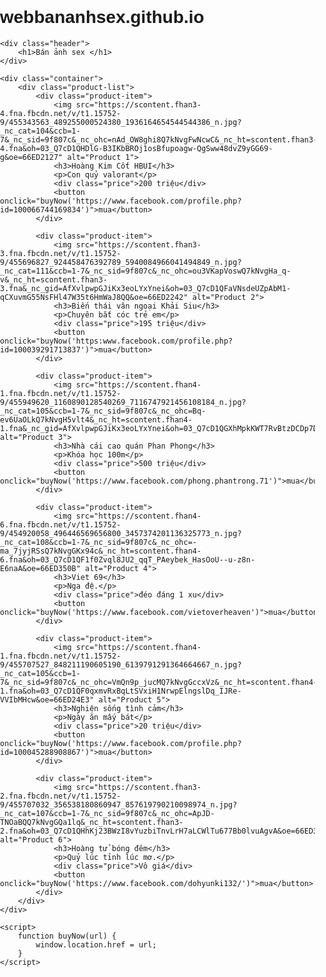 # webbananhsex.github.io
<html lang="en">
<head>
    <meta charset="UTF-8">
    <meta name="viewport" content="width=device-width, initial-scale=1.0">
    <title>Online Store</title>
    <style>
        body {
            font-family: Arial, sans-serif;
            margin: 0;
            padding: 0;
            background-image: url('https://via.placeholder.com/1920x1080');
            background-size: cover;
            background-position: center;
            background-repeat: no-repeat;
            background-attachment: fixed;
        }
        .header {
            background-color: rgba(0, 0, 0, 0.7);
            color: #fff;
            padding: 15px 0;
            text-align: center;
        }
        .container {
            max-width: 1200px;
            margin: 20px auto;
            padding: 0 15px;
        }
        .product-list {
            display: flex;
            flex-wrap: wrap;
            justify-content: space-between;
        }
        .product-item {
            background-color: rgba(255, 255, 255, 0.9);
            border: 1px solid #ddd;
            border-radius: 5px;
            margin-bottom: 20px;
            width: 30%;
            box-shadow: 0 2px 5px rgba(0, 0, 0, 0.1);
            text-align: center;
            padding: 15px;
        }
        .product-item img {
            max-width: 100%;
            height: auto;
            border-bottom: 1px solid #ddd;
            margin-bottom: 15px;
        }
        .product-item h3 {
            font-size: 18px;
            margin: 0 0 10px;
        }
        .product-item p {
            color: #888;
            margin: 0 0 10px;
        }
        .product-item .price {
            font-size: 20px;
            color: #333;
            margin-bottom: 15px;
        }
        .product-item button {
            background-color: #28a745;
            color: #fff;
            padding: 10px 15px;
            border: none;
            border-radius: 5px;
            cursor: pointer;
        }
        .product-item button:hover {
            background-color: #218838;
        }
    </style>
</head>
<body>

    <div class="header">
        <h1>Bán ảnh sex </h1>
    </div>

    <div class="container">
        <div class="product-list">
            <div class="product-item">
                <img src="https://scontent.fhan3-4.fna.fbcdn.net/v/t1.15752-9/455343563_489255000524380_1936164654544544386_n.jpg?_nc_cat=104&ccb=1-7&_nc_sid=9f807c&_nc_ohc=nAd_OW8ghi8Q7kNvgFwNcwC&_nc_ht=scontent.fhan3-4.fna&oh=03_Q7cD1QHDlG-B3IKbBROj1osBfupoagw-QgSww48dvZ9yGG69-g&oe=66ED2127" alt="Product 1">
                <h3>Hoàng Kim Cốt HBUI</h3>
                <p>Con quỷ valorant</p>
                <div class="price">200 triệu</div>
                <button onclick="buyNow('https://www.facebook.com/profile.php?id=100066744169834')">mua</button>
            </div>

            <div class="product-item">
                <img src="https://scontent.fhan3-3.fna.fbcdn.net/v/t1.15752-9/455696827_924458476392789_5940084966041494849_n.jpg?_nc_cat=111&ccb=1-7&_nc_sid=9f807c&_nc_ohc=ou3VKapVoswQ7kNvgHa_q-v&_nc_ht=scontent.fhan3-3.fna&_nc_gid=AfXvlpwpGJiKx3eoLYxYnei&oh=03_Q7cD1QFaVNsdeUZpAbM1-qCXuvmG55NsFHl47W35t6HmWaJ8QQ&oe=66ED2242" alt="Product 2">
                <h3>Biến thái vân ngoại Khải Siu</h3>
                <p>Chuyên bắt cóc trẻ em</p>
                <div class="price">195 triệu</div>
                <button onclick="buyNow('https:www.facebook.com/profile.php?id=100039291713837')">mua</button>
            </div>

            <div class="product-item">
                <img src="https://scontent.fhan4-1.fna.fbcdn.net/v/t1.15752-9/455949620_1160890128540269_7116747921456108184_n.jpg?_nc_cat=105&ccb=1-7&_nc_sid=9f807c&_nc_ohc=Bq-ev6UaOLkQ7kNvgH5vlt4&_nc_ht=scontent.fhan4-1.fna&_nc_gid=AfXvlpwpGJiKx3eoLYxYnei&oh=03_Q7cD1QGXhMpkKWT7RvBtzDCDp7DiM66pKrE8sMP9EqgvNUtk7w&oe=66ED0C17" alt="Product 3">
                <h3>Nhà cái cao quán Phan Phong</h3>
                <p>Khóa học 100m</p>
                <div class="price">500 triệu</div>
                <button onclick="buyNow('https://www.facebook.com/phong.phantrong.71')">mua</button>
            </div>

            <div class="product-item">
                <img src="https://scontent.fhan4-6.fna.fbcdn.net/v/t1.15752-9/454920058_496446569656800_3457374201136325773_n.jpg?_nc_cat=108&ccb=1-7&_nc_sid=9f807c&_nc_ohc=-ma_7jyjRSsQ7kNvgGKx94c&_nc_ht=scontent.fhan4-6.fna&oh=03_Q7cD1QF1f0Zvql8JU2_qqT_PAeybek_HasOoU--u-z8n-E6naA&oe=66ED350B" alt="Product 4">
                <h3>Viet 69</h3>
                <p>Nga đệ.</p>
                <div class="price">đéo đáng 1 xu</div>
                <button onclick="buyNow('https://www.facebook.com/vietoverheaven')">mua</button>
            </div>

            <div class="product-item">
                <img src="https://scontent.fhan4-1.fna.fbcdn.net/v/t1.15752-9/455707527_848211190605190_6139791291364664667_n.jpg?_nc_cat=105&ccb=1-7&_nc_sid=9f807c&_nc_ohc=VmQn9p_jucMQ7kNvgGccxVz&_nc_ht=scontent.fhan4-1.fna&oh=03_Q7cD1QF0qxmvRxBqLtSVxiH1NrwpElngslDq_IJRe-VVIbMHcw&oe=66ED24E3" alt="Product 5">
                <h3>Nghiện sống tình cảm</h3>
                <p>Ngày ăn mấy bát</p>
                <div class="price">20 triệu</div>
                <button onclick="buyNow('https://www.facebook.com/profile.php?id=100045288908867')">mua</button>
            </div>

            <div class="product-item">
                <img src="https://scontent.fhan3-2.fna.fbcdn.net/v/t1.15752-9/455707032_356538180860947_857619790210098974_n.jpg?_nc_cat=107&ccb=1-7&_nc_sid=9f807c&_nc_ohc=ApJD-TNOaBQQ7kNvgGQa1lq&_nc_ht=scontent.fhan3-2.fna&oh=03_Q7cD1QHhKj23BWzI8vYuzbiTnvLrH7aLCWlTu677Bb0lvuAgvA&oe=66ED3F20" alt="Product 6">
                <h3>Hoàng tử bóng đêm</h3>
                <p>Quỷ lúc tỉnh lúc mơ.</p>
                <div class="price">Vô giá</div>
                <button onclick="buyNow('https://www.facebook.com/dohyunki132/')">mua</button>
            </div>
        </div>
    </div>

    <script>
        function buyNow(url) {
            window.location.href = url;
        }
    </script>

</body>
</html>
